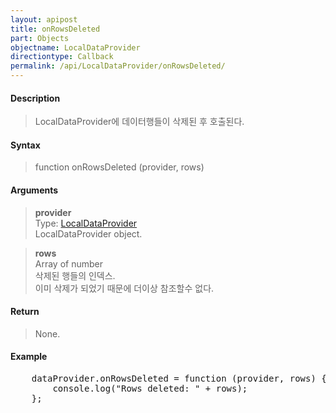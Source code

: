 ```yaml
---
layout: apipost
title: onRowsDeleted
part: Objects
objectname: LocalDataProvider
directiontype: Callback
permalink: /api/LocalDataProvider/onRowsDeleted/
---
```



#### Description

> LocalDataProvider에 데이터행들이 삭제된 후 호출된다.

#### Syntax

> function onRowsDeleted (provider, rows)

#### Arguments

> **provider**  
> Type: [LocalDataProvider](/api/LocalDataProvider/)  
> LocalDataProvider object.  

> **rows**  
> Array of number  
> 삭제된 행들의 인덱스.  
> 이미 삭제가 되었기 때문에 더이상 참조할수 없다.

#### Return

> None.

#### Example

<pre class="prettyprint">
    dataProvider.onRowsDeleted = function (provider, rows) {
        console.log("Rows deleted: " + rows);
    };
</pre>

